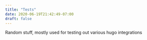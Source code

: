 ```yaml
---
title: "Tests"
date: 2020-06-19T21:42:49-07:00
draft: false
---
```


Random stuff, mostly used for testing out various hugo integrations
